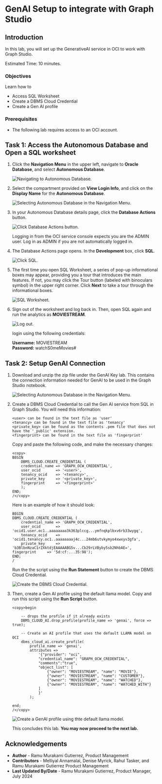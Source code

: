 <!--
    {
        "name":"GenAI Setup to integrate with Graph Studio",
        "description":"Prerequisites for this workshop."
    }
-->

# GenAI Setup to integrate with Graph Studio

## Introduction

In this lab, you will set up the GenerativeAI service in OCI to work with Graph Studio.

Estimated Time: 10 minutes.

### Objectives

Learn how to

- Access SQL Worksheet
- Create a DBMS Cloud Credential
- Create a Gen AI profile

### Prerequisites

- The following lab requires access to an OCI account.

## Task 1: Access the Autonomous Database and Open a SQL worksheet

1. Click the **Navigation Menu** in the upper left, navigate to **Oracle Database**, and select **Autonomous Database**.

    ![Navigating to Autonomous Database.](images/navigation-menu.png " ")

2. Select the compartment provided on **View Login Info**, and click on the **Display Name** for the **Autonomous Database**.

    ![Selecting Autonomous Database in the Navigation Menu.](images/select-autonomous-database.png " ")

3. In your Autonomous Database details page, click the **Database Actions** button.

    ![Click Database Actions button.](./images/database-action-sql-v2.png " ")

    Logging in from the OCI service console expects you are the ADMIN user. Log in as ADMIN if you are not automatically logged in.

4. The Database Actions page opens. In the **Development** box, click **SQL**.

    ![Click SQL.](./images/adb-dbactions-click-sql.png " ")

5. The first time you open SQL Worksheet, a series of pop-up informational boxes may appear, providing you a tour that introduces the main features. If not, you may click the Tour button (labeled with binoculars symbol) in the upper right corner. Click **Next** to take a tour through the informational boxes.

    ![SQL Worksheet.](./images/adb-sql-worksheet-opening-tour.png " ")

6. Sign out of the worksheet and log back in. Then, open SQL again and run the analytics as **MOVIESTREAM**.
    
    ![Log out.](./images/log-out-dbactions.png " ")

    login using the following credentials:
    
    **Username:** MOVIESTREAM    
    **Password:** watchS0meMovies#

## Task 2: Setup GenAI Connection

1. Download and unzip the zip file under the GenAI Key lab. This contains the connection information needed for GenAI to be used in the Graph Studio notebook.

    ![Selecting Autonomous Database in the Navigation Menu.](images/genai-key.png " ") 

2. Create a DBMS Cloud Credential to call the Gen AI service from SQL in Graph Studio. You will need this information: 

    ```
    <user> can be found in the text file as 'user'
    <tenancy> can be found in the text file as 'tenancy'
    <private_key> can be found as the contents .pem file that does not have the '_public' extension.
    <fingerprint> can be found in the text file as 'fingerprint' 

    ```

    Copy and paste the following code, and make the necessary changes: 

    ```
    <copy>
    BEGIN
        DBMS_CLOUD.CREATE_CREDENTIAL (
        credential_name => 'GRAPH_OCW_CREDENTIAL',
        user_ocid       => '<user>',
        tenancy_ocid    => '<tenancy>',
        private_key     => '<private_key>',
        fingerprint     => '<fingerprint>'
        );
    END;
    /</copy>
    ```

    Here is an example of how it should look:

    ```
    BEGIN
    DBMS_CLOUD.CREATE_CREDENTIAL (
        credential_name => 'GRAPH_OCW_CREDENTIAL',
        user_ocid       => 'ocid1.user.oc1..aaaaaaaa3k363plccg...ymfnqkplbxv6rb33wygq',
        tenancy_ocid    => 'ocid1.tenancy.oc1..aaaaaaaaj4c...24mb6utvkymyo4xwxyv3gfa',
        private_key     => 'b3BlbnNzaC1rZXktdjEAAAAABG5v...Cb29rLVByby5sb2NhbAE=',
    fingerprint     => '5d:cf:...35:98');
    END;
    /
    ```

    Run the the script using the **Run Statement** button to create the DBMS Cloud Credential. 

    ![Create the DBMS Cloud Credential.](images/dbms-credentials.png " ") 

3. Then, create a Gen AI profile using the default llama model. Copy and run this script using the **Run Script** button. 

    ```
    <copy>begin    

        -- drops the profile if it already exists
        DBMS_CLOUD_AI.drop_profile(profile_name => 'genai', force => true);

        -- Create an AI profile that uses the default LLAMA model on OCI
        dbms_cloud_ai.create_profile(
            profile_name => 'genai',
            attributes =>       
                '{"provider": "oci",
                "credential_name": "GRAPH_OCW_CREDENTIAL",
                "comments":"true",            
                "object_list": [
                    {"owner": "MOVIESTREAM", "name": "MOVIE"},
                    {"owner": "MOVIESTREAM", "name": "CUSTOMER"},
                    {"owner": "MOVIESTREAM", "name": "WATCHED"},
                    {"owner": "MOVIESTREAM", "name": "WATCHED_WITH"}
                ]
                }'
            );

    end;
    /</copy>
    ```
    ![Create a GenAI profile using thte default llama model.](images/genai-profile.png " ") 

    This concludes this lab. **You may now proceed to the next lab.**

## Acknowledgements
* **Author** - Ramu Murakami Gutierrez, Product Management
* **Contributors** -  Melliyal Annamalai, Denise Myrick, Rahul Tasker, and Ramu Murakami Gutierrez Product Management
* **Last Updated By/Date** - Ramu Murakami Gutierrez, Product Manager, July 2024


